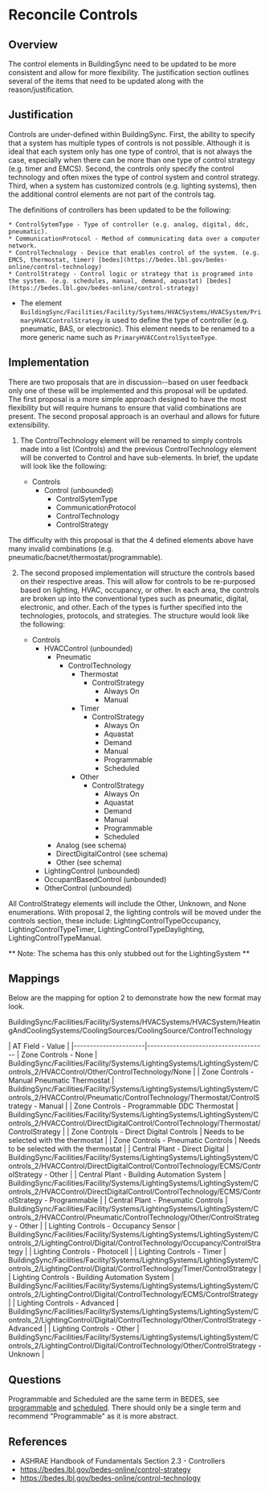 # Reconcile Controls

## Overview

The control elements in BuildingSync need to be updated to be more consistent and allow for more flexibility. The justification section outlines several of the items that need to be updated along with the reason/justification.


## Justification

Controls are under-defined within BuildingSync. First, the ability to specify that a system has multiple types of controls is not possible. Although it is ideal that each system only has one type of control, that is not always the case, especially when there can be more than one type of control strategy (e.g. timer and EMCS). Second, the controls only specify the control technology and often mixes the type of control system and control strategy. Third, when a system has customized controls (e.g. lighting systems), then the additional control elements are not part of the controls tag.

The definitions of controllers has been updated to be the following:

	* ControlSytemType - Type of controller (e.g. analog, digital, ddc, pneumatic).
	* CommunicationProtocol - Method of communicating data over a computer network.
	* ControlTechnology - Device that enables control of the system. (e.g. EMCS, thermostat, timer) [bedes](https://bedes.lbl.gov/bedes-online/control-technology)
	* ControlStrategy - Control logic or strategy that is programed into the system. (e.g. schedules, manual, demand, aquastat) [bedes](https://bedes.lbl.gov/bedes-online/control-strategy)
	

* The element `BuildingSync/Facilities/Facility/Systems/HVACSystems/HVACSystem/PrimaryHVACControlStrategy` is used to define the type of controller (e.g. pneumatic, BAS, or electronic). This element needs to be renamed to a more generic name such as `PrimaryHVACControlSystemType`.

## Implementation

There are two proposals that are in discussion--based on user feedback only one of these will be implemented and this proposal will be updated. The first proposal is a more simple approach designed to have the most flexibility but will require humans to ensure that valid combinations are present. The second proposal approach is an overhaul and allows for future extensibility.

1. The ControlTechnology element will be renamed to simply controls made into a list (Controls) and the previous ControlTechnology element will be converted to Control and have sub-elements. In brief, the update will look like the following:

	* Controls
		* Control (unbounded)
			* ControlSytemType
			* CommunicationProtocol
			* ControlTechnology
			* ControlStrategy

The difficulty with this proposal is that the 4 defined elements above have many invalid combinations (e.g. pneumatic/bacnet/thermostat/programmable). 

2. The second proposed implementation will structure the controls based on their respective areas. This will allow for controls to be re-purposed based on lighting, HVAC, occupancy, or other. In each area, the controls are broken up into the conventional types such as pneumatic, digital, electronic, and other. Each of the types is further specified into the technologies, protocols, and strategies. The structure would look like the following:

	* Controls
		* HVACControl (unbounded)
			* Pneumatic
				* ControlTechnology 
					* Thermostat
						* ControlStrategy
							- Always On
							- Manual
					* Timer
						* ControlStrategy
							- Always On
							- Aquastat
							- Demand
							- Manual
							- Programmable
							- Scheduled
					* Other
						* ControlStrategy
							- Always On
							- Aquastat
							- Demand
							- Manual
							- Programmable
							- Scheduled
			* Analog (see schema)
			* DirectDigitalControl (see schema)
			* Other (see schema)
		* LightingControl (unbounded)
		* OccupantBasedControl (unbounded)
		* OtherControl (unbounded)

All ControlStrategy elements will include the Other, Unknown, and None enumerations.
With proposal 2, the lighting controls will be moved under the controls section, these include: LightingControlTypeOccupancy, LightingControlTypeTimer, LightingControlTypeDaylighting, LightingControlTypeManual. 

** Note: The schema has this only stubbed out for the LightingSystem **

## Mappings

Below are the mapping for option 2 to demonstrate how the new format may look.

BuildingSync/Facilities/Facility/Systems/HVACSystems/HVACSystem/HeatingAndCoolingSystems/CoolingSources/CoolingSource/ControlTechnology

| AT Field - Value     |
|----------------------|-------------------------------------
| Zone Controls - None | BuildingSync/Facilities/Facility/Systems/LightingSystems/LightingSystem/Controls_2/HVACControl/Other/ControlTechnology/None |
| Zone Controls - Manual Pneumatic Thermostat | BuildingSync/Facilities/Facility/Systems/LightingSystems/LightingSystem/Controls_2/HVACControl/Pneumatic/ControlTechnology/Thermostat/ControlStrategy - Manual |
| Zone Controls - Programmable DDC Thermostat | BuildingSync/Facilities/Facility/Systems/LightingSystems/LightingSystem/Controls_2/HVACControl/DirectDigitalControl/ControlTechnology/Thermostat/ControlStrategy |
| Zone Controls - Direct Digital Controls | Needs to be selected with the thermostat |
| Zone Controls - Pneumatic Controls | Needs to be selected with the thermostat |
| Central Plant - Direct Digital | BuildingSync/Facilities/Facility/Systems/LightingSystems/LightingSystem/Controls_2/HVACControl/DirectDigitalControl/ControlTechnology/ECMS/ControlStrategy - Other |
| Central Plant - Building Automation System | BuildingSync/Facilities/Facility/Systems/LightingSystems/LightingSystem/Controls_2/HVACControl/DirectDigitalControl/ControlTechnology/ECMS/ControlStrategy - Programmable |
| Central Plant - Pneumatic Controls | BuildingSync/Facilities/Facility/Systems/LightingSystems/LightingSystem/Controls_2/HVACControl/Pneumatic/ControlTechnology/Other/ControlStrategy - Other |
| Lighting Controls - Occupancy Sensor | BuildingSync/Facilities/Facility/Systems/LightingSystems/LightingSystem/Controls_2/LightingControl/Digital/ControlTechnology/Occupancy/ControlStrategy |
| Lighting Controls - Photocell | 
| Lighting Controls - Timer | BuildingSync/Facilities/Facility/Systems/LightingSystems/LightingSystem/Controls_2/LightingControl/Digital/ControlTechnology/Timer/ControlStrategy | 
| Lighting Controls - Building Automation System | BuildingSync/Facilities/Facility/Systems/LightingSystems/LightingSystem/Controls_2/LightingControl/Digital/ControlTechnology/ECMS/ControlStrategy |
| Lighting Controls - Advanced | BuildingSync/Facilities/Facility/Systems/LightingSystems/LightingSystem/Controls_2/LightingControl/Digital/ControlTechnology/Other/ControlStrategy - Advanced |
| Lighting Controls - Other | BuildingSync/Facilities/Facility/Systems/LightingSystems/LightingSystem/Controls_2/LightingControl/Digital/ControlTechnology/Other/ControlStrategy - Unknown |


## Questions

Programmable and Scheduled are the same term in BEDES, see [programmable](https://bedes.lbl.gov/bedes-online/programmable) and [scheduled](https://bedes.lbl.gov/bedes-online/scheduled). There should only be a single term and recommend "Programmable" as it is more abstract. 

## References

* ASHRAE Handbook of Fundamentals Section 2.3 - Controllers
* https://bedes.lbl.gov/bedes-online/control-strategy
* https://bedes.lbl.gov/bedes-online/control-technology

